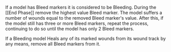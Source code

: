 If a model has Bleed markers it is considered to be Bleeding.
During the [[End Phase]] remove the highest value Bleed marker.
The model suffers a number of wounds equal to the removed Bleed marker's value.
After this, if the model still has three or more Bleed markers, repeat the process, continuing to do so until the model has only 2 Bleed markers.

If a Bleeding model Heals any of its marked wounds from its wound track by any means, remove all Bleed markers from it.